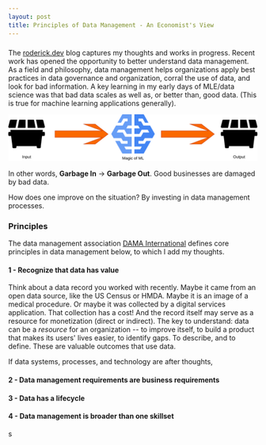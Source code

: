 ```yaml
---
layout: post
title: Principles of Data Management - An Economist's View
---
```


### 

The [roderick.dev](https://www.roderick.dev) blog captures my thoughts and works in progress. Recent work has opened the opportunity to better understand data management. As a field and philosophy, data management helps organizations apply best practices in data governance and organization, corral the use of data, and look for bad information. A key learning in my early days of MLE/data science was that bad data scales as well as, or better than, good data. (This is true for machine learning applications generally).

![Flowchart of dumpster to machine learning to dumpster indicating starting with bad data is bad](../images/gigo.png "You can't escape GIGO if you start with bad data.")

In other words, **Garbage In** $\longrightarrow$ **Garbage Out**. Good businesses are damaged by bad data.

How does one improve on the situation? By investing in data management processes.

### Principles

The data management association [DAMA International](https://www.dama.org/cpages/home) defines core principles in data management below, to which I add my thoughts.

#### 1 - Recognize that data has value
Think about a data record you worked with recently. Maybe it came from an open data source, like the US Census or HMDA. Maybe it is an image of a medical procedure. Or maybe it was collected by a digital services application. That collection has a cost! And the record itself may serve as a resource for monetization (direct or indirect). The key to understand: data can be a *resource* for an organization -- to improve itself, to build a product that makes its users' lives easier, to identify gaps. To describe, and to define. These are valuable outcomes that use data. 

If data systems, processes, and technology are after thoughts, 

#### 2 - Data management requirements are business requirements
#### 3 - Data has a lifecycle
#### 4 - Data management is broader than one skillset


s